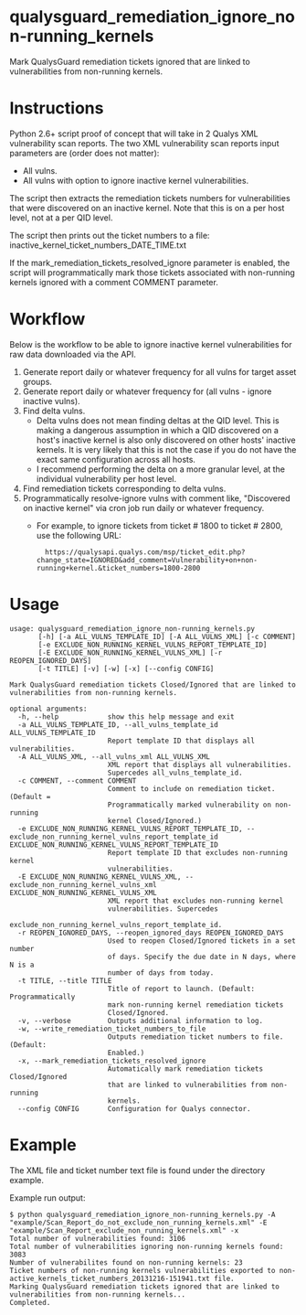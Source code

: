 qualysguard_remediation_ignore_non-running_kernels
==================================================

Mark QualysGuard remediation tickets ignored that are linked to vulnerabilities from non-running kernels.

Instructions
=====

Python 2.6+ script proof of concept that will take in 2 Qualys XML vulnerability scan reports. The two XML vulnerability scan reports input parameters are (order does not matter):

- All vulns.
- All vulns with option to ignore inactive kernel vulnerabilities.

The script then extracts the remediation tickets numbers for vulnerabilities that were discovered on an inactive kernel. Note that this is on a per host level, not at a per QID level.

The script then prints out the ticket numbers to a file: inactive_kernel_ticket_numbers_DATE_TIME.txt

If the mark_remediation_tickets_resolved_ignore parameter is enabled, the script will programmatically mark those tickets associated with non-running kernels ignored with a comment COMMENT parameter.

Workflow
========

Below is the workflow to be able to ignore inactive kernel vulnerabilities for raw data downloaded via the API.

1. Generate report daily or whatever frequency for all vulns for target asset groups.
2. Generate report daily or whatever frequency for (all vulns -  ignore inactive vulns).
3. Find delta vulns.
    - Delta vulns does not mean finding deltas at the QID level. This is making a dangerous assumption in which a QID discovered on a host's inactive kernel is also only discovered on other hosts' inactive kernels. It is very likely that this is not the case if you do not have the exact same configuration across all hosts.
    - I recommend performing the delta on a more granular level, at the individual vulnerability per host level.
4. Find remediation tickets corresponding to delta vulns.
5. Programmatically resolve-ignore vulns with comment like, "Discovered on inactive kernel" via cron job run daily or whatever frequency.
    - For example, to ignore tickets from ticket # 1800 to ticket # 2800, use the following URL:

            https://qualysapi.qualys.com/msp/ticket_edit.php?change_state=IGNORED&add_comment=Vulnerability+on+non-running+kernel.&ticket_numbers=1800-2800

Usage
=====

	usage: qualysguard_remediation_ignore_non-running_kernels.py
	       [-h] [-a ALL_VULNS_TEMPLATE_ID] [-A ALL_VULNS_XML] [-c COMMENT]
	       [-e EXCLUDE_NON_RUNNING_KERNEL_VULNS_REPORT_TEMPLATE_ID]
	       [-E EXCLUDE_NON_RUNNING_KERNEL_VULNS_XML] [-r REOPEN_IGNORED_DAYS]
	       [-t TITLE] [-v] [-w] [-x] [--config CONFIG]
	
	Mark QualysGuard remediation tickets Closed/Ignored that are linked to
	vulnerabilities from non-running kernels.
	
	optional arguments:
	  -h, --help            show this help message and exit
	  -a ALL_VULNS_TEMPLATE_ID, --all_vulns_template_id ALL_VULNS_TEMPLATE_ID
	                        Report template ID that displays all vulnerabilities.
	  -A ALL_VULNS_XML, --all_vulns_xml ALL_VULNS_XML
	                        XML report that displays all vulnerabilities.
	                        Supercedes all_vulns_template_id.
	  -c COMMENT, --comment COMMENT
	                        Comment to include on remediation ticket. (Default =
	                        Programmatically marked vulnerability on non-running
	                        kernel Closed/Ignored.)
	  -e EXCLUDE_NON_RUNNING_KERNEL_VULNS_REPORT_TEMPLATE_ID, --exclude_non_running_kernel_vulns_report_template_id EXCLUDE_NON_RUNNING_KERNEL_VULNS_REPORT_TEMPLATE_ID
	                        Report template ID that excludes non-running kernel
	                        vulnerabilities.
	  -E EXCLUDE_NON_RUNNING_KERNEL_VULNS_XML, --exclude_non_running_kernel_vulns_xml EXCLUDE_NON_RUNNING_KERNEL_VULNS_XML
	                        XML report that excludes non-running kernel
	                        vulnerabilities. Supercedes
	                        exclude_non_running_kernel_vulns_report_template_id.
	  -r REOPEN_IGNORED_DAYS, --reopen_ignored_days REOPEN_IGNORED_DAYS
	                        Used to reopen Closed/Ignored tickets in a set number
	                        of days. Specify the due date in N days, where N is a
	                        number of days from today.
	  -t TITLE, --title TITLE
	                        Title of report to launch. (Default: Programmatically
	                        mark non-running kernel remediation tickets
	                        Closed/Ignored.
	  -v, --verbose         Outputs additional information to log.
	  -w, --write_remediation_ticket_numbers_to_file
	                        Outputs remediation ticket numbers to file. (Default: 
	                        Enabled.)
	  -x, --mark_remediation_tickets_resolved_ignore
	                        Automatically mark remediation tickets Closed/Ignored
	                        that are linked to vulnerabilities from non-running
	                        kernels.
	  --config CONFIG       Configuration for Qualys connector.


Example
=======

The XML file and ticket number text file is found under the directory example.

Example run output:

	$ python qualysguard_remediation_ignore_non-running_kernels.py -A "example/Scan_Report_do_not_exclude_non_running_kernels.xml" -E "example/Scan_Report_exclude_non_running_kernels.xml" -x
	Total number of vulnerabilities found: 3106
	Total number of vulnerabilities ignoring non-running kernels found: 3083
	Number of vulnerabilites found on non-running kernels: 23
	Ticket numbers of non-running kernels vulnerabilities exported to non-active_kernels_ticket_numbers_20131216-151941.txt file.
	Marking QualysGuard remediation tickets ignored that are linked to vulnerabilities from non-running kernels...
	Completed.
